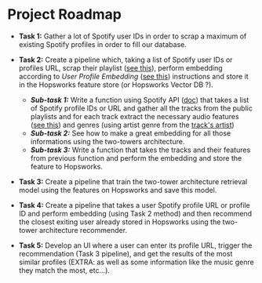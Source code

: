 # Project Roadmap

- **Task 1:** Gather a lot of Spotify user IDs in order to scrap a maximum of existing Spotify profiles in order to fill our database.

- **Task 2:** Create a pipeline which, taking a list of Spotify user IDs or profiles URL, scrap their playlist ([see this](https://developer.spotify.com/documentation/web-api/reference/get-list-users-playlists)), perform embedding according to *User Profile Embedding* ([see this](./user_profile_embedding.md)) instructions and store it in the Hopsworks feature store (or Hopsworks Vector DB ?).
	- ***Sub-task 1:*** Write a function using Spotify API ([doc](https://developer.spotify.com/documentation/web-api)) that takes a list of Spotify profile IDs or URL and gather all the tracks from the public playlists and for each track extract the necessary audio features ([see this](https://developer.spotify.com/documentation/web-api/reference/get-audio-features)) and genres (using artist genre from the [track's artist](https://developer.spotify.com/documentation/web-api/reference/get-an-artist))
	- ***Sub-task 2:*** See how to make a great embedding for all those informations using the two-towers architecture.
	- ***Sub-task 3:*** Write a function that takes the tracks and their features from previous function and perform the embedding and store the feature to Hopsworks.

- **Task 3:** Create a pipeline that train the two-tower architecture retrieval model using the features on Hopsworks and save this model.

- **Task 4:** Create a pipeline that takes a user Spotify profile URL or profile ID and perform embedding (using Task 2 method) and then recommend the closest exiting user already stored in Hopsworks using the two-tower architecture recommender.

- **Task 5:** Develop an UI where a user can enter its profile URL, trigger the recommendation (Task 3 pipeline), and get the results of the most similar profiles (EXTRA: as well as some information like the music genre they match the most, etc...).

